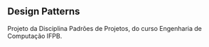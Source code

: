 ## Design Patterns

Projeto da Disciplina Padrões de Projetos, do curso Engenharia de Computação IFPB.
